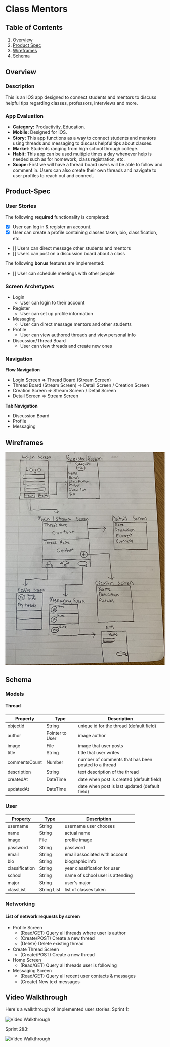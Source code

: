 # Class Mentors

## Table of Contents
1. [Overview](#Overview)
2. [Product Spec](#Product-Spec)
3. [Wireframes](#Wireframes)
4. [Schema](#Schema)

## Overview
### Description
This is an IOS app designed to connect students and mentors to discuss helpful tips regarding classes, professors, interviews and more.

### App Evaluation
- **Category:** Productivity, Education.
- **Mobile:** Designed for IOS.
- **Story:** This app functions as a way to connect students and mentors using threads and messaging to discuss helpful tips about classes.
- **Market:** Students ranging from high school through college.
- **Habit:** This app can be used multiple times a day whenever help is needed such as for homework, class registration, etc.
- **Scope:** First we will have a thread board users will be able to follow and comment in. Users can also create their own threads and navigate to user profiles
to reach out and connect.

## Product-Spec
### User Stories

The following **required** functionality is completed:

- [x] User can log in & register an account.
- [x] User can create a profile containing classes taken, bio, classification, etc.
- [] Users can direct message other students and mentors
- [] Users can post on a discussion board about a class


The following **bonus** features are implemented:

- [] User can schedule meetings with other people

### Screen Archetypes
* Login
   * User can login to their account
* Register
   * User can set up profile information
* Messaging
   * User can direct message mentors and other students
* Profile
   * User can view authored threads and view personal info
* Discussion/Thread Board
   * User can view threads and create new ones

### Navigation

**Flow Navigation**
* Login Screen => Thread Board (Stream Screen)
* Thread Board (Stream Screen) => Detail Screen / Creation Screen
* Creation Screen => Stream Screen / Detail Screen
* Detail Screen => Stream Screen

**Tab Navigation**
* Discussion Board
* Profile
* Messaging

## Wireframes
<img src="https://github.com/Jagato/classs-mentors/blob/main/Wireframe.jpeg" width=1000>


## Schema
### Models
#### Thread
   | Property      | Type     | Description |
   | ------------- | -------- | ------------|
   | objectId      | String   | unique id for the thread (default field) |
   | author        | Pointer to User| image author |
   | image         | File     | image that user posts |
   | title         | String   | title that user writes |
   | commentsCount | Number   | number of comments that has been posted to a thread |
   | description   | String   | text description of the thread |
   | createdAt     | DateTime | date when post is created (default field) |
   | updatedAt     | DateTime | date when post is last updated (default field) |

### User
   | Property      | Type     | Description |
   | ------------- | -------- | ------------|
   | username      | String   | username user chooses|
   | name          | String   | actual name |
   | image         | File     | profile image  |
   | password      | String   | password |
   | email         | String   | email associated with account |
   | bio           | String   | biographic info |
   | classification| String   | year classification for user |
   | school        | String   | name of school user is attending |
   | major         | String   | user's major |
   | classList     | String List | list of classes taken |

### Networking
#### List of network requests by screen
   - Profile Screen
      - (Read/GET) Query all threads where user is author
      - (Create/POST) Create a new thread
      - (Delete) Delete existing thread
   - Create Thread Screen
      - (Create/POST) Create a new thread
   - Home Screen
      - (Read/GET) Query all threads user is following
   - Messaging Screen
      - (Read/GET) Query all recent user contacts & messages
      - (Create) New text messages
## Video Walkthrough

Here's a walkthrough of implemented user stories:
Sprint 1:

<img src='https://i.imgur.com/Aq4OM6c.gif' title='Video Walkthrough' width='' alt='Video Walkthrough' />

Sprint 2&3:

<img src='https://i.imgur.com/ybaqt4f.gif' title='Video Walkthrough' width='' alt='Video Walkthrough' />
